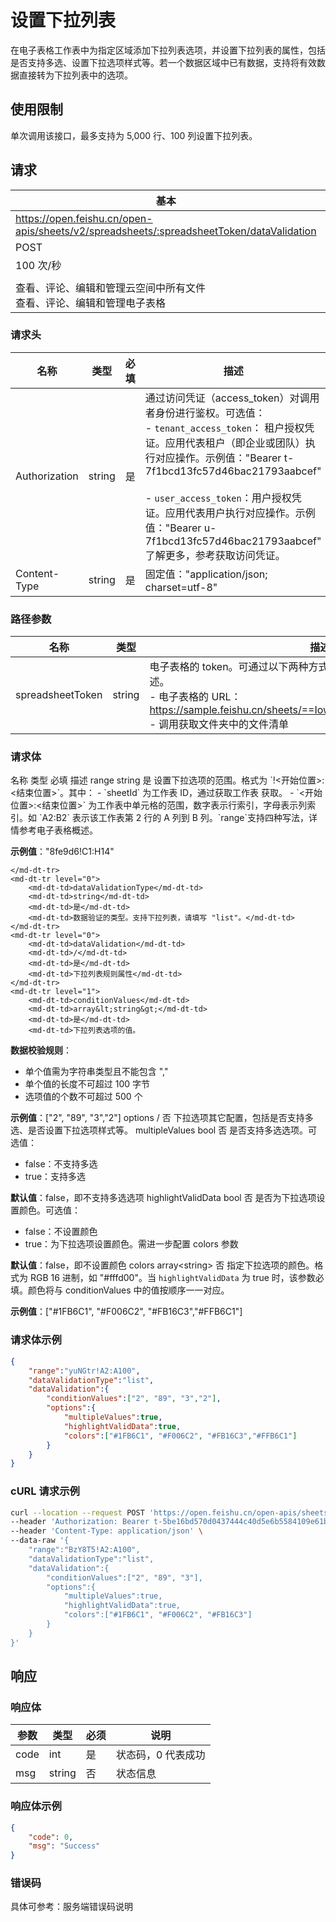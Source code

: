 # 设置下拉列表

在电子表格工作表中为指定区域添加下拉列表选项，并设置下拉列表的属性，包括是否支持多选、设置下拉选项样式等。若一个数据区域中已有数据，支持将有效数据直接转为下拉列表中的选项。

## 使用限制

单次调用该接口，最多支持为 5,000 行、100 列设置下拉列表。

## 请求
| 基本 |  |
| --- | --- |
| https://open.feishu.cn/open-apis/sheets/v2/spreadsheets/:spreadsheetToken/dataValidation |
| POST |
| 100 次/秒 |
|  |
| 查看、评论、编辑和管理云空间中所有文件<br>查看、评论、编辑和管理电子表格 |


### 请求头
| 名称 | 类型 | 必填 | 描述 |
| --- | --- | --- | --- |
| Authorization | string | 是 | 通过访问凭证（access_token）对调用者身份进行鉴权。可选值：<br>- `tenant_access_token`： 租户授权凭证。应用代表租户（即企业或团队）执行对应操作。示例值："Bearer t-7f1bcd13fc57d46bac21793aabcef"<br><br>- `user_access_token`：用户授权凭证。应用代表用户执行对应操作。示例值："Bearer u-7f1bcd13fc57d46bac21793aabcef"<br>了解更多，参考获取访问凭证。 |
| Content-Type | string | 是 | 固定值："application/json; charset=utf-8" |


### 路径参数
| 名称 | 类型 | 描述 |
| --- | --- | --- |
| spreadsheetToken | string | 电子表格的 token。可通过以下两种方式获取。了解更多，参考电子表格概述。<br>- 电子表格的 URL：https://sample.feishu.cn/sheets/==Iow7sNNEphp3WbtnbCscPqabcef==<br>- 调用获取文件夹中的文件清单 |

 


### 请求体

<md-dt-table>
  <md-dt-thead>
      <md-dt-tr>
      <md-dt-th style="width: 20%;">名称</md-dt-th>
      <md-dt-th style="width: 20%;">类型</md-dt-th>
      <md-dt-th style="width: 10%;">必填</md-dt-th>
      <md-dt-th style="width: 50%;">描述</md-dt-th>
      </md-dt-tr>
  </md-dt-thead>
  <md-dt-tbody>
    <md-dt-tr level="0">
        <md-dt-td>range</md-dt-td>
        <md-dt-td>string</md-dt-td>
        <md-dt-td>是</md-dt-td>
        <md-dt-td>
设置下拉选项的范围。格式为 `<sheetId>!<开始位置>:<结束位置>`。其中：
- `sheetId` 为工作表 ID，通过获取工作表 获取。
- `<开始位置>:<结束位置>` 为工作表中单元格的范围，数字表示行索引，字母表示列索引。如 `A2:B2` 表示该工作表第 2 行的 A 列到 B 列。`range`支持四种写法，详情参考电子表格概述。
          
**示例值**："8fe9d6!C1:H14"
</md-dt-td>
          
    </md-dt-tr>
    <md-dt-tr level="0">
        <md-dt-td>dataValidationType</md-dt-td>
        <md-dt-td>string</md-dt-td>
        <md-dt-td>是</md-dt-td>
        <md-dt-td>数据验证的类型。支持下拉列表，请填写 "list"。</md-dt-td>
    </md-dt-tr>
    <md-dt-tr level="0">
        <md-dt-td>dataValidation</md-dt-td>
        <md-dt-td>/</md-dt-td>
        <md-dt-td>是</md-dt-td>
        <md-dt-td>下拉列表规则属性</md-dt-td>
    </md-dt-tr>
    <md-dt-tr level="1">
        <md-dt-td>conditionValues</md-dt-td>
        <md-dt-td>array&lt;string&gt;</md-dt-td>
        <md-dt-td>是</md-dt-td>
        <md-dt-td>下拉列表选项的值。
          
**数据校验规则**：
- 单个值需为字符串类型且不能包含 ","
- 单个值的长度不可超过 100 字节
- 选项值的个数不可超过 500 个
      
**示例值**：["2", "89", "3","2"]
      </md-dt-td>
    </md-dt-tr>
    <md-dt-tr level="1">
        <md-dt-td>options</md-dt-td>
        <md-dt-td>/</md-dt-td>
        <md-dt-td>否</md-dt-td>
        <md-dt-td>下拉选项其它配置，包括是否支持多选、是否设置下拉选项样式等。</md-dt-td>
    </md-dt-tr>
    <md-dt-tr level="2">
        <md-dt-td>multipleValues</md-dt-td>
        <md-dt-td>bool</md-dt-td>
        <md-dt-td>否</md-dt-td>
        <md-dt-td>是否支持多选选项。可选值：
          
- false：不支持多选
- true：支持多选
          
**默认值**：false，即不支持多选选项</md-dt-td>
    </md-dt-tr>
    <md-dt-tr level="2">
        <md-dt-td>highlightValidData</md-dt-td>
        <md-dt-td>bool</md-dt-td>
        <md-dt-td>否</md-dt-td>
        <md-dt-td>是否为下拉选项设置颜色。可选值：
          
- false：不设置颜色
- true：为下拉选项设置颜色。需进一步配置 colors 参数
          
**默认值**：false，即不设置颜色</md-dt-td>
    </md-dt-tr>
    <md-dt-tr level="2">
        <md-dt-td>colors</md-dt-td>
        <md-dt-td>array&lt;string&gt;</md-dt-td>
        <md-dt-td>否</md-dt-td>
        <md-dt-td>指定下拉选项的颜色。格式为 RGB 16 进制，如 "#fffd00"。当 `highlightValidData` 为 true 时，该参数必填。颜色将与 conditionValues 中的值按顺序一一对应。

**示例值**：["#1FB6C1", "#F006C2", "#FB16C3","#FFB6C1"]
      </md-dt-td>
    </md-dt-tr>
  </md-dt-tbody>
</md-dt-table>



### 请求体示例

```json
{
    "range":"yuNGtr!A2:A100",
    "dataValidationType":"list",
    "dataValidation":{
        "conditionValues":["2", "89", "3","2"],
        "options":{
            "multipleValues":true,
            "highlightValidData":true,
            "colors":["#1FB6C1", "#F006C2", "#FB16C3","#FFB6C1"]
        }
    }
}
```
###  cURL 请求示例
```bash
curl --location --request POST 'https://open.feishu.cn/open-apis/sheets/v2/spreadsheets/shtcngNygNfuqhxTBf588jabcef/dataValidation' \
--header 'Authorization: Bearer t-5be16bd570d0437444c40d5e6b5584109e61b0b1' \
--header 'Content-Type: application/json' \
--data-raw '{
    "range":"BzY8T5!A2:A100",
    "dataValidationType":"list",
    "dataValidation":{
        "conditionValues":["2", "89", "3"],
        "options":{
            "multipleValues":true,
            "highlightValidData":true,
            "colors":["#1FB6C1", "#F006C2", "#FB16C3"]
        }
    }
}'
  ```
 ## 响应

### 响应体
  
|参数|类型|必须|说明|
|--|-----|--|----|
|code|int|是|状态码，0 代表成功|
|msg|string|否|状态信息|
  
### 响应体示例  

```json
{
    "code": 0,
    "msg": "Success"
}
```  
  
### 错误码

具体可参考：服务端错误码说明